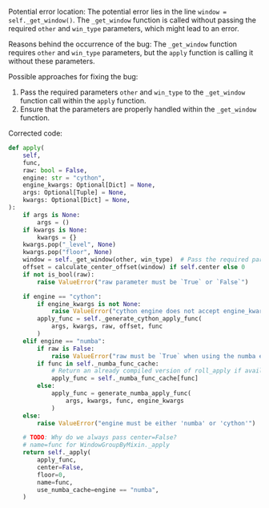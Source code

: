Potential error location: The potential error lies in the line `window = self._get_window()`. The `_get_window` function is called without passing the required `other` and `win_type` parameters, which might lead to an error.

Reasons behind the occurrence of the bug: The `_get_window` function requires `other` and `win_type` parameters, but the `apply` function is calling it without these parameters.

Possible approaches for fixing the bug:
1. Pass the required parameters `other` and `win_type` to the `_get_window` function call within the `apply` function.
2. Ensure that the parameters are properly handled within the `_get_window` function.

Corrected code:

```python
def apply(
    self,
    func,
    raw: bool = False,
    engine: str = "cython",
    engine_kwargs: Optional[Dict] = None,
    args: Optional[Tuple] = None,
    kwargs: Optional[Dict] = None,
):
    if args is None:
        args = ()
    if kwargs is None:
        kwargs = {}
    kwargs.pop("_level", None)
    kwargs.pop("floor", None)
    window = self._get_window(other, win_type)  # Pass the required parameters
    offset = calculate_center_offset(window) if self.center else 0
    if not is_bool(raw):
        raise ValueError("raw parameter must be `True` or `False`")

    if engine == "cython":
        if engine_kwargs is not None:
            raise ValueError("cython engine does not accept engine_kwargs")
        apply_func = self._generate_cython_apply_func(
            args, kwargs, raw, offset, func
        )
    elif engine == "numba":
        if raw is False:
            raise ValueError("raw must be `True` when using the numba engine")
        if func in self._numba_func_cache:
            # Return an already compiled version of roll_apply if available
            apply_func = self._numba_func_cache[func]
        else:
            apply_func = generate_numba_apply_func(
                args, kwargs, func, engine_kwargs
            )
    else:
        raise ValueError("engine must be either 'numba' or 'cython'")

    # TODO: Why do we always pass center=False?
    # name=func for WindowGroupByMixin._apply
    return self._apply(
        apply_func,
        center=False,
        floor=0,
        name=func,
        use_numba_cache=engine == "numba",
    )
```